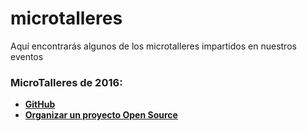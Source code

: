 # microtalleres
Aquí encontrarás algunos de los microtalleres impartidos en nuestros eventos

### MicroTalleres de 2016:
- **[GitHub](2016/github.md)**
- **[Organizar un proyecto Open Source](2016/organizar_un_proyecto_open_source.md)**
